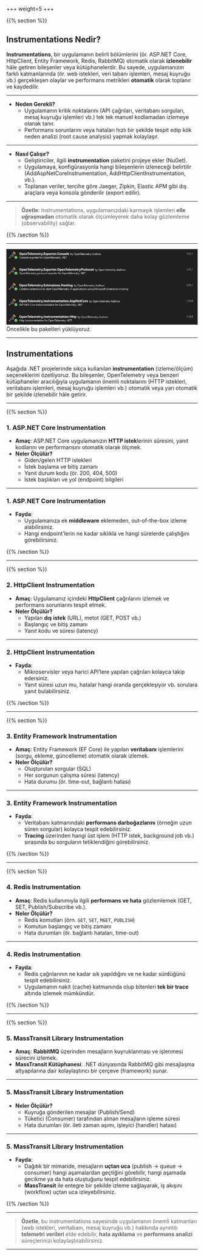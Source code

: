 +++
weight=5
+++

{{% section %}}

## Instrumentations Nedir?

**Instrumentations**, bir uygulamanın belirli bölümlerini (ör. ASP.NET Core, HttpClient, Entity Framework, Redis, RabbitMQ) otomatik olarak **izlenebilir** hâle getiren bileşenler veya kütüphanelerdir. Bu sayede, uygulamanızın farklı katmanlarında (ör. web istekleri, veri tabanı işlemleri, mesaj kuyruğu vb.) gerçekleşen olaylar ve performans metrikleri **otomatik** olarak toplanır ve kaydedilir.

---

- **Neden Gerekli?**
  - Uygulamanın kritik noktalarını (API çağrıları, veritabanı sorguları, mesaj kuyruğu işlemleri vb.) tek tek manuel kodlamadan izlemeye olanak tanır.
  - Performans sorunlarını veya hataları hızlı bir şekilde tespit edip kök neden analizi (root cause analysis) yapmak kolaylaşır.

---

- **Nasıl Çalışır?**
  - Geliştiriciler, ilgili **instrumentation** paketini projeye ekler (NuGet).
  - Uygulamaya, konfigürasyonla hangi bileşenlerin izleneceği belirtilir (AddAspNetCoreInstrumentation, AddHttpClientInstrumentation, vb.).
  - Toplanan veriler, tercihe göre Jaeger, Zipkin, Elastic APM gibi dış araçlara veya konsola gönderilir (export edilir).

---

> **Özetle**: Instrumentations, uygulamanızdaki karmaşık işlemleri **elle uğraşmadan** otomatik olarak ölçümleyerek daha kolay gözlemleme (observability) sağlar.

{{% /section %}}

---

![OpenTelemetry Console Packages](/images/series/opentelemetry/opentelemetry-instrumentations-package.png)
Öncelikle bu paketleri yüklüyoruz.

---

## Instrumentations

Aşağıda .NET projelerinde sıkça kullanılan **instrumentation** (izleme/ölçüm) seçeneklerini özetliyoruz. Bu bileşenler, OpenTelemetry veya benzeri kütüphaneler aracılığıyla uygulamanın önemli noktalarını (HTTP istekleri, veritabanı işlemleri, mesaj kuyruğu işlemleri vb.) otomatik veya yarı otomatik bir şekilde izlenebilir hâle getirir.

---

{{% section %}}

### 1. ASP.NET Core Instrumentation

- **Amaç**: ASP.NET Core uygulamanızın **HTTP istek**lerinin süresini, yanıt kodlarını ve performansını otomatik olarak ölçmek.
- **Neler Ölçülür?**
  - Giden/gelen HTTP istekleri
  - İstek başlama ve bitiş zamanı
  - Yanıt durum kodu (ör. 200, 404, 500)
  - İstek başlıkları ve yol (endpoint) bilgileri

---

### 1. ASP.NET Core Instrumentation

- **Fayda**:
  - Uygulamanıza ek **middleware** eklemeden, out-of-the-box izleme alabilirsiniz.
  - Hangi endpoint’lerin ne kadar sıklıkla ve hangi sürelerde çalıştığını görebilirsiniz.

{{% /section %}}

---

{{% section %}}

### 2. HttpClient Instrumentation

- **Amaç**: Uygulamanız içindeki **HttpClient** çağrılarını izlemek ve performans sorunlarını tespit etmek.
- **Neler Ölçülür?**
  - Yapılan **dış istek** (URL), metot (GET, POST vb.)
  - Başlangıç ve bitiş zamanı
  - Yanıt kodu ve süresi (latency)

---

### 2. HttpClient Instrumentation

- **Fayda**:
  - Mikroservisler veya harici API’lere yapılan çağrıları kolayca takip edersiniz.
  - Yanıt süresi uzun mu, hatalar hangi oranda gerçekleşiyor vb. sorulara yanıt bulabilirsiniz.

{{% /section %}}

---

{{% section %}}

### 3. Entity Framework Instrumentation

- **Amaç**: Entity Framework (EF Core) ile yapılan **veritabanı** işlemlerini (sorgu, ekleme, güncelleme) otomatik olarak izlemek.
- **Neler Ölçülür?**
  - Oluşturulan sorgular (SQL)
  - Her sorgunun çalışma süresi (latency)
  - Hata durumu (ör. time-out, bağlantı hatası)

---

### 3. Entity Framework Instrumentation

- **Fayda**:
  - Veritabanı katmanındaki **performans darboğazlarını** (örneğin uzun süren sorgular) kolayca tespit edebilirsiniz.
  - **Tracing** üzerinden hangi üst işlem (HTTP istek, background job vb.) sırasında bu sorguların tetiklendiğini görebilirsiniz.

{{% /section %}}

---

{{% section %}}

### 4. Redis Instrumentation

- **Amaç**: Redis kullanımıyla ilgili **performans ve hata** gözlemlemek (GET, SET, Publish/Subscribe vb.).
- **Neler Ölçülür?**
  - Redis komutları (örn. `GET`, `SET`, `MGET`, `PUBLISH`)
  - Komutun başlangıç ve bitiş zamanı
  - Hata durumları (ör. bağlantı hataları, time-out)

---

### 4. Redis Instrumentation

- **Fayda**:
  - Redis çağrılarının ne kadar sık yapıldığını ve ne kadar sürdüğünü tespit edebilirsiniz.
  - Uygulamanın nakit (cache) katmanında olup bitenleri **tek bir trace** altında izlemek mümkündür.

{{% /section %}}

---

{{% section %}}

### 5. MassTransit Library Instrumentation

- **Amaç**: **RabbitMQ** üzerinden mesajların kuyruklanması ve işlenmesi sürecini izlemek.
- **MassTransit Kütüphanesi**: .NET dünyasında RabbitMQ gibi mesajlaşma altyapılarına dair kolaylaştırıcı bir çerçeve (framework) sunar.

---

### 5. MassTransit Library Instrumentation

- **Neler Ölçülür?**
  - Kuyruğa gönderilen mesajlar (Publish/Send)
  - Tüketici (Consumer) tarafından alınan mesajların işleme süresi
  - Hata durumları (ör. ileti zaman aşımı, işleyici (handler) hatası)

---

### 5. MassTransit Library Instrumentation

- **Fayda**:
  - Dağıtık bir mimaride, mesajların **uçtan uca** (publish -> queue -> consumer) hangi aşamalardan geçtiğini görebilir, hangi aşamada gecikme ya da hata oluştuğunu tespit edebilirsiniz.
  - **MassTransit** ile entegre bir şekilde izleme sağlayarak, iş akışını (workflow) uçtan uca izleyebilirsiniz.

{{% /section %}}

---

> **Özetle**, bu instrumentations sayesinde uygulamanın önemli katmanları (web istekleri, veritabanı, mesaj kuyruğu vb.) hakkında ayrıntılı **telemetri verileri** elde edebilir, **hata ayıklama** ve **performans analizi** süreçlerinizi kolaylaştırabilirsiniz.

---